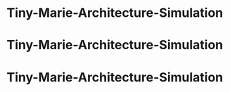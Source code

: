 # Tiny-Marie-Architecture-Simulation
# Tiny-Marie-Architecture-Simulation
# Tiny-Marie-Architecture-Simulation
